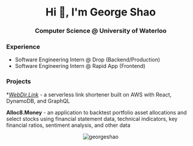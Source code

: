 <h1 align="center">Hi 👋, I'm George Shao</h1>
<h3 align="center">Computer Science @ University of Waterloo</h3>

### Experience
- Software Engineering Intern @ Drop (Backend/Production)
- Software Engineering Intern @ Rapid App (Frontend)

### Projects
**[WebDir.Link](https://webdir.link)* - a serverless link shortener built on AWS with React, DynamoDB, and GraphQL

**Alloc8.Money** - an application to backtest portfolio asset allocations and select stocks using financial statement data, technical indicators, key financial ratios, sentiment analysis, and other data

<p align="center"> <img src="https://komarev.com/ghpvc/?username=georgeshao" alt="georgeshao" /> </p>

